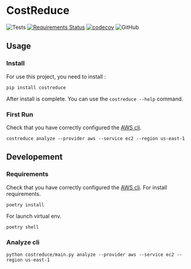 # CostReduce

![Tests](https://github.com/CostReduce/cli/workflows/Tests/badge.svg?branch=master&event=push)
[![Requirements Status](https://requires.io/github/CostReduce/cli/requirements.svg?branch=master)](https://requires.io/github/CostReduce/cli/requirements/?branch=master)
[![codecov](https://codecov.io/gh/costreduce/cli/branch/master/graph/badge.svg)](https://codecov.io/gh/costreduce/cli)
![GitHub](https://img.shields.io/github/license/costreduce/cli)

## Usage
### Install
For use this project, you need to install :
```
pip install costreduce
```
After install is complete. You can use the `costreduce --help` command.

### First Run
Check that you have correctly configured the [AWS cli](https://docs.aws.amazon.com/cli/latest/userguide/cli-chap-configure.html).
```
costreduce analyze --provider aws --service ec2 --region us-east-1
```
## Developement
### Requirements
Check that you have correctly configured the [AWS cli](https://docs.aws.amazon.com/cli/latest/userguide/cli-chap-configure.html).
For install requirements.
```
poetry install
```
For launch virtual env.
```
poetry shell
```
### Analyze cli
```
python costreduce/main.py analyze --provider aws --service ec2 --region us-east-1
```
